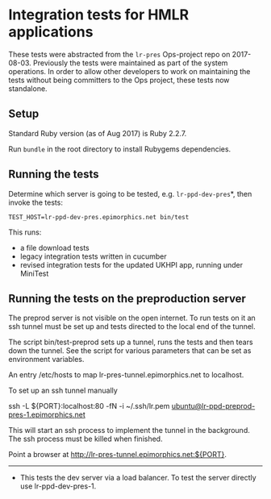 # Integration tests for HMLR applications

These tests were abstracted from the `lr-pres` Ops-project repo on 2017-08-03.
Previously the tests were maintained as part of the system operations. In order
to allow other developers to work on maintaining the tests without being
committers to the Ops project, these tests now standalone.

## Setup

Standard Ruby version (as of Aug 2017) is Ruby 2.2.7.

Run `bundle` in the root directory to install Rubygems dependencies.

## Running the tests

Determine which server is going to be tested, e.g. `lr-ppd-dev-pres`*, then
invoke the tests:

    TEST_HOST=lr-ppd-dev-pres.epimorphics.net bin/test

This runs:

* a file download tests
* legacy integration tests written in cucumber
* revised integration tests for the updated UKHPI app, running under MiniTest

## Running the tests on the preproduction server

The preprod server is not visible on the open internet.  To run tests on it an
ssh tunnel must be set up and tests directed to the local end of the tunnel.

The script bin/test-preprod sets up a tunnel, runs the tests and then tears down the tunnel.
See the script for various parameters that can be set as environment variables.

An entry /etc/hosts to map lr-pres-tunnel.epimorphics.net to localhost.

To set up an ssh tunnel manually

ssh -L ${PORT}:localhost:80 -fN -i ~/.ssh/lr.pem ubuntu@lr-ppd-preprod-pres-1.epimorphics.net

This will start an ssh process to implement the tunnel in the background.  
The ssh process must be killed when finished.

Point a browser at http://lr-pres-tunnel.epimorphics.net:${PORT}.

----------------

* This tests the dev server via a load balancer.  To test the server directly use
lr-ppd-dev-pres-1.



